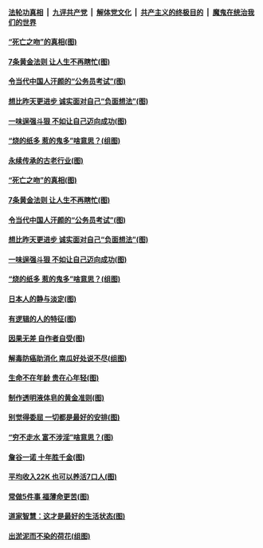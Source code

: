 

####  [法轮功真相](../../../../basic/blob/master/README.md?t=07032231) &nbsp;|&nbsp; [九评共产党](../../../../9ping.md/blob/master/README.md?t=07032231) &nbsp;|&nbsp; [解体党文化](../../../../jtdwh.md/blob/master/README.md?t=07032231)  &nbsp;|&nbsp; [共产主义的终极目的](../../../../gczydzjmd.md/blob/master/README.md?t=07032231) &nbsp;|&nbsp; [魔鬼在统治我们的世界](../../../../mgztzwmdsj.md/blob/master/README.md?t=07032231) 

#### [“死亡之吻”的真相(图)](../pages/p8/938205.md?t=07032231) 

#### [7条黄金法则 让人生不再瞎忙(图)](../pages/p8/938472.md?t=07032231) 

#### [令当代中国人汗颜的“公务员考试”(图)](../pages/p8/938246.md?t=07032231) 

#### [想比昨天更进步 诚实面对自己“负面想法”(图)](../pages/p8/938419.md?t=07032231) 

#### [一味逞强斗狠 不如让自己迈向成功(图)](../pages/p8/937701.md?t=07032231) 

#### [“烧的纸多 惹的鬼多”啥意思？(组图)](../pages/p8/938393.md?t=07032231) 

#### [永续传承的古老行业(图)](../pages/p8/938548.md?t=07032231) 

#### [“死亡之吻”的真相(图)](../pages/p8/938205.md?t=07032231) 

#### [7条黄金法则 让人生不再瞎忙(图)](../pages/p8/938472.md?t=07032231) 

#### [令当代中国人汗颜的“公务员考试”(图)](../pages/p8/938246.md?t=07032231) 

#### [想比昨天更进步 诚实面对自己“负面想法”(图)](../pages/p8/938419.md?t=07032231) 

#### [一味逞强斗狠 不如让自己迈向成功(图)](../pages/p8/937701.md?t=07032231) 

#### [“烧的纸多 惹的鬼多”啥意思？(组图)](../pages/p8/938393.md?t=07032231) 

#### [日本人的静与淡定(图)](../pages/p8/936769.md?t=07032231) 

#### [有逻辑的人的特征(图)](../pages/p8/938239.md?t=07032231) 

#### [因果无差 自作者自受(图)](../pages/p8/938272.md?t=07032231) 

#### [解毒防癌助消化 南瓜好处说不尽(组图)](../pages/p8/937975.md?t=07032231) 

#### [生命不在年龄 贵在心年轻(图)](../pages/p8/937698.md?t=07032231) 

#### [制作透明液体皂的黄金准则(图)](../pages/p8/938207.md?t=07032231) 

#### [别觉得委屈 一切都是最好的安排(图)](../pages/p8/921940.md?t=07032231) 

#### [“穷不走水 富不涉淫”啥意思？(图)](../pages/p8/938176.md?t=07032231) 

#### [詹谷一诺 十年胜千金(图)](../pages/p8/937705.md?t=07032231) 

#### [平均收入22K 也可以养活7口人(图)](../pages/p8/938104.md?t=07032231) 

#### [常做5件事 福薄命更苦(图)](../pages/p8/937990.md?t=07032231) 

#### [道家智慧：这才是最好的生活状态(图)](../pages/p8/900827.md?t=07032231) 

#### [出淤泥而不染的荷花(组图)](../pages/p8/937863.md?t=07032231) 

